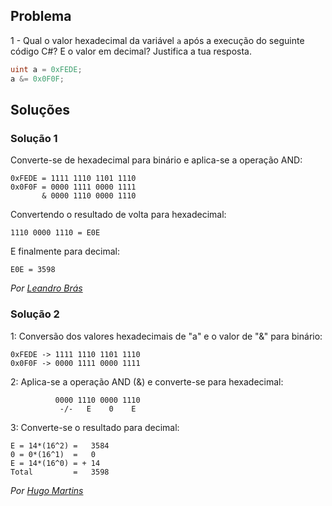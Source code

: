 ﻿## Problema

1 - Qual o valor hexadecimal da variável `a` após a execução do seguinte código
C#? E o valor em decimal? Justifica a tua resposta.

```cs
uint a = 0xFEDE;
a &= 0x0F0F;
```

## Soluções

### Solução 1

Converte-se de hexadecimal para binário e aplica-se a operação AND:

	0xFEDE = 1111 1110 1101 1110
	0x0F0F = 0000 1111 0000 1111
	       & 0000 1110 0000 1110

Convertendo o resultado de volta para hexadecimal:

	1110 0000 1110 = E0E

E finalmente para decimal:

	E0E = 3598

*Por [Leandro Brás](https://github.com/xShadoWalkeR)*

### Solução 2

1: Conversão dos valores hexadecimais de "a" e o valor de "&" para binário:

	0xFEDE -> 1111 1110 1101 1110
	0x0F0F -> 0000 1111 0000 1111

2: Aplica-se a operação AND (&) e converte-se para hexadecimal:

		      0000 1110 0000 1110
		       -/-   E    0    E

3: Converte-se o resultado para decimal:

	E = 14*(16^2) =   3584
	0 = 0*(16^1)  =   0
	E = 14*(16^0) = + 14
	Total 		  =   3598
	
*Por [Hugo Martins](https://github.com/DaPikachuOnMeth)*
